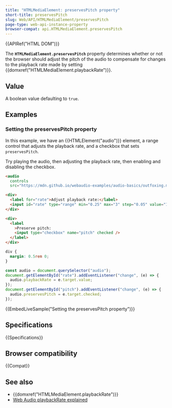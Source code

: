 ```yaml
---
title: "HTMLMediaElement: preservesPitch property"
short-title: preservesPitch
slug: Web/API/HTMLMediaElement/preservesPitch
page-type: web-api-instance-property
browser-compat: api.HTMLMediaElement.preservesPitch
---
```


{{APIRef("HTML DOM")}}

The **`HTMLMediaElement.preservesPitch`** property determines whether or not the browser should adjust the pitch of the audio to compensate for changes to the playback rate made by setting {{domxref("HTMLMediaElement.playbackRate")}}.

## Value

A boolean value defaulting to `true`.

## Examples

### Setting the preservesPitch property

In this example, we have an {{HTMLElement("audio")}} element, a range control that adjusts the playback rate, and a checkbox that sets `preservesPitch`.

Try playing the audio, then adjusting the playback rate, then enabling and disabling the checkbox.

```html
<audio
  controls
  src="https://mdn.github.io/webaudio-examples/audio-basics/outfoxing.mp3"></audio>

<div>
  <label for="rate">Adjust playback rate:</label>
  <input id="rate" type="range" min="0.25" max="3" step="0.05" value="1" />
</div>

<div>
  <label
    >Preserve pitch:
    <input type="checkbox" name="pitch" checked />
  </label>
</div>
```

```css hidden
div {
  margin: 0.5rem 0;
}
```

```js
const audio = document.querySelector("audio");
document.getElementById("rate").addEventListener("change", (e) => {
  audio.playbackRate = e.target.value;
});
document.getElementById("pitch").addEventListener("change", (e) => {
  audio.preservesPitch = e.target.checked;
});
```

{{EmbedLiveSample("Setting the preservesPitch property")}}

## Specifications

{{Specifications}}

## Browser compatibility

{{Compat}}

## See also

- {{domxref("HTMLMediaElement.playbackRate")}}
- [Web Audio playbackRate explained](/en-US/docs/Web/Media/Audio_and_video_delivery/WebAudio_playbackRate_explained)
